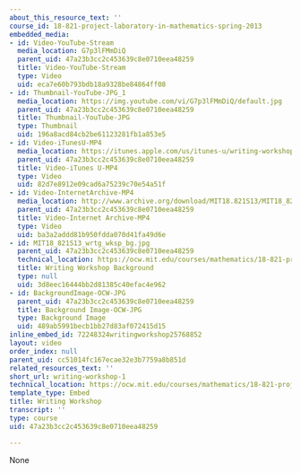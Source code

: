 ```yaml
---
about_this_resource_text: ''
course_id: 18-821-project-laboratory-in-mathematics-spring-2013
embedded_media:
- id: Video-YouTube-Stream
  media_location: G7p3lFMmDiQ
  parent_uid: 47a23b3cc2c453639c8e0710eea48259
  title: Video-YouTube-Stream
  type: Video
  uid: eca7e60b793bdb18a9328be84864ff08
- id: Thumbnail-YouTube-JPG_1
  media_location: https://img.youtube.com/vi/G7p3lFMmDiQ/default.jpg
  parent_uid: 47a23b3cc2c453639c8e0710eea48259
  title: Thumbnail-YouTube-JPG
  type: Thumbnail
  uid: 196a8acd84cb2be61123281fb1a853e5
- id: Video-iTunesU-MP4
  media_location: https://itunes.apple.com/us/itunes-u/writing-workshop/id786480596?i=218781734
  parent_uid: 47a23b3cc2c453639c8e0710eea48259
  title: Video-iTunes U-MP4
  type: Video
  uid: 82d7e8912e09cad6a75239c70e54a51f
- id: Video-InternetArchive-MP4
  media_location: http://www.archive.org/download/MIT18.821S13/MIT18_821S13_writing_workshop_300k.mp4
  parent_uid: 47a23b3cc2c453639c8e0710eea48259
  title: Video-Internet Archive-MP4
  type: Video
  uid: ba3a2addd81b950fdda070d41fa49d6e
- id: MIT18_821S13_wrtg_wksp_bg.jpg
  parent_uid: 47a23b3cc2c453639c8e0710eea48259
  technical_location: https://ocw.mit.edu/courses/mathematics/18-821-project-laboratory-in-mathematics-spring-2013/writing/writing-workshop-1/MIT18_821S13_wrtg_wksp_bg.jpg
  title: Writing Workshop Background
  type: null
  uid: 3d8eec16444bb2d81385c40efac4e962
- id: BackgroundImage-OCW-JPG
  parent_uid: 47a23b3cc2c453639c8e0710eea48259
  title: Background Image-OCW-JPG
  type: Background Image
  uid: 489ab5991becb1bb27d83af072415d15
inline_embed_id: 72248324writingworkshop25768852
layout: video
order_index: null
parent_uid: cc51014fc167ecae32e3b7759a8b851d
related_resources_text: ''
short_url: writing-workshop-1
technical_location: https://ocw.mit.edu/courses/mathematics/18-821-project-laboratory-in-mathematics-spring-2013/writing/writing-workshop-1
template_type: Embed
title: Writing Workshop
transcript: ''
type: course
uid: 47a23b3cc2c453639c8e0710eea48259

---
```

None